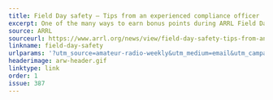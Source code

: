 ```yaml
---
title: Field Day safety – Tips from an experienced compliance officer
excerpt: One of the many ways to earn bonus points during ARRL Field Day is to have a Safety Officer on site.
source: ARRL
sourceurl: https://www.arrl.org/news/view/field-day-safety-tips-from-an-experienced-compliance-officer
linkname: field-day-safety
urlparams: '?utm_source=amateur-radio-weekly&utm_medium=email&utm_campaign=newsletter'
headerimage: arw-header.gif
linktype: link
order: 1
issue: 387
---
```

